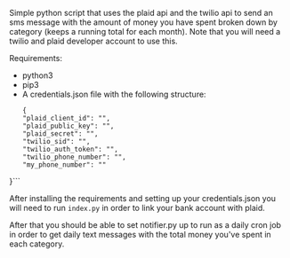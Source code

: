 Simple python script that uses the plaid api and the twilio api to send an sms message with the amount of money you have spent broken down by category (keeps a running total for each month).  Note that you will need a twilio and plaid developer account to use this.

Requirements:
- python3
- pip3
- A credentials.json file with the following structure:
  ```
  {
  "plaid_client_id": "",
  "plaid_public_key": "",
  "plaid_secret": "",
  "twilio_sid": "",
  "twilio_auth_token": "",
  "twilio_phone_number": "",
  "my_phone_number": ""
}```


After installing the requirements and setting up your credentials.json you will need to run `index.py` in order to link your bank account with plaid.

After that you should be able to set notifier.py up to run as a daily cron job in order to get daily text messages with the total money you've spent in each category.
